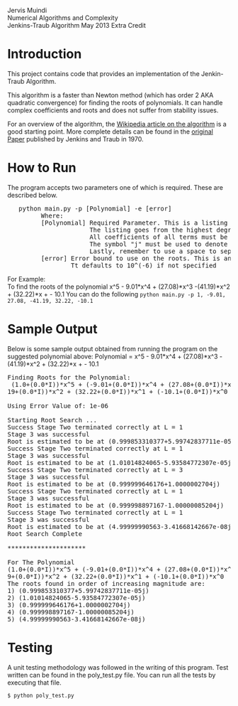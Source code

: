 Jervis Muindi   
Numerical Algorithms and Complexity    
Jenkins-Traub Algorithm
May 2013
Extra Credit

Introduction
============
This project contains code that provides an implementation of the Jenkin-Traub Algorithm. 

This algorithm is a faster than Newton method (which has order 2 AKA quadratic convergence) for finding the roots of polynomials. It can handle complex coefficients and roots and does not suffer from stability issues.

For an overview of the algorithm, the [Wikipedia article on the algorithm](https://en.wikipedia.org/wiki/Jenkins–Traub_algorithm) is a good starting point. More complete details can be found in the [original Paper](http://link.springer.com/article/10.1007%2FBF02163334)  published by Jenkins and Traub in 1970.


How to Run
==========

The program accepts two parameters one of which is required. These are described below.

<pre>
   python main.py -p [Polynomial] -e [error]
         Where:
         [Polynomial] Required Parameter. This is a listing of all coefficients of the polynomial.
                      The listing goes from the highest degree term and proceed to lower degree terms.
                      All coefficients of all terms must be explicitly listed.
                      The symbol "j" must be used to denote a complex number coefficent. Example: 1+2j
                      Lastly, remember to use a space to separate the numbers.
         [error] Error bound to use on the roots. This is an optional parameter.
                 Tt defaults to 10^(-6) if not specified
</pre>

For Example:    
To find the roots of the polynomial x^5 - 9.01*x^4 + (27.08)*x^3 -(41.19)*x^2 + (32.22)*x +  - 10.1
You can do the following
`python main.py -p 1, -9.01, 27.08, -41.19, 32.22, -10.1`


Sample Output
============
Below is some sample output obtained from running the program on the suggested polynomial above:
Polynomial = x^5 - 9.01*x^4 + (27.08)*x^3 -(41.19)*x^2 + (32.22)*x +  - 10.1

<pre>
Finding Roots for the Polynomial:
 (1.0+(0.0*I))*x^5 + (-9.01+(0.0*I))*x^4 + (27.08+(0.0*I))*x^3 + (-41.
19+(0.0*I))*x^2 + (32.22+(0.0*I))*x^1 + (-10.1+(0.0*I))*x^0

Using Error Value of: 1e-06

Starting Root Search ...
Success Stage Two terminated correctly at L = 1
Stage 3 was successful
Root is estimated to be at (0.999853310377+5.99742837711e-05j)
Success Stage Two terminated correctly at L = 1
Stage 3 was successful
Root is estimated to be at (1.01014824065-5.93584772307e-05j)
Success Stage Two terminated correctly at L = 3
Stage 3 was successful
Root is estimated to be at (0.999999646176+1.0000002704j)
Success Stage Two terminated correctly at L = 1
Stage 3 was successful
Root is estimated to be at (0.999998897167-1.00000085204j)
Success Stage Two terminated correctly at L = 1
Stage 3 was successful
Root is estimated to be at (4.99999990563-3.41668142667e-08j)
Root Search Complete

*********************

For The Polynomial
(1.0+(0.0*I))*x^5 + (-9.01+(0.0*I))*x^4 + (27.08+(0.0*I))*x^3 + (-41.1
9+(0.0*I))*x^2 + (32.22+(0.0*I))*x^1 + (-10.1+(0.0*I))*x^0
The roots found in order of increasing magnitude are:
1) (0.999853310377+5.99742837711e-05j)
2) (1.01014824065-5.93584772307e-05j)
3) (0.999999646176+1.0000002704j)
4) (0.999998897167-1.00000085204j)
5) (4.99999990563-3.41668142667e-08j)
</pre>

Testing
========
A unit testing methodology was followed in the writing of this program. Test written can be found in the poly_test.py
file. You can run all the tests by executing that file.

`$ python poly_test.py`
